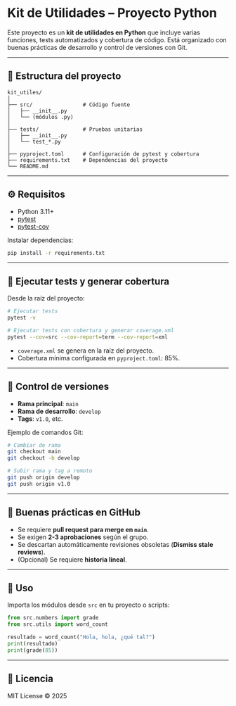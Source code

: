 # Kit de Utilidades – Proyecto Python

Este proyecto es un **kit de utilidades en Python** que incluye varias funciones, tests automatizados y cobertura de código. Está organizado con buenas prácticas de desarrollo y control de versiones con Git.

---

## 📂 Estructura del proyecto

```
kit_utiles/
│
├── src/                # Código fuente
│   ├── __init__.py
│   └── (módulos .py)
│
├── tests/              # Pruebas unitarias
│   ├── __init__.py
│   └── test_*.py
│
├── pyproject.toml      # Configuración de pytest y cobertura
├── requirements.txt    # Dependencias del proyecto
└── README.md
```

---

## ⚙️ Requisitos

- Python 3.11+
- [pytest](https://docs.pytest.org/en/stable/)
- [pytest-cov](https://pytest-cov.readthedocs.io/)

Instalar dependencias:

```bash
pip install -r requirements.txt
```

---

## 🧪 Ejecutar tests y generar cobertura

Desde la raíz del proyecto:

```bash
# Ejecutar tests
pytest -v

# Ejecutar tests con cobertura y generar coverage.xml
pytest --cov=src --cov-report=term --cov-report=xml
```

- `coverage.xml` se genera en la raíz del proyecto.
- Cobertura mínima configurada en `pyproject.toml`: 85%.

---

## 🌿 Control de versiones

- **Rama principal**: `main`
- **Rama de desarrollo**: `develop`
- **Tags**: `v1.0`, etc.

Ejemplo de comandos Git:

```bash
# Cambiar de rama
git checkout main
git checkout -b develop

# Subir rama y tag a remoto
git push origin develop
git push origin v1.0
```

---

## 📌 Buenas prácticas en GitHub

- Se requiere **pull request para merge en `main`**.
- Se exigen **2-3 aprobaciones** según el grupo.
- Se descartan automáticamente revisiones obsoletas (**Dismiss stale reviews**).
- (Opcional) Se requiere **historia lineal**.

---

## 🚀 Uso

Importa los módulos desde `src` en tu proyecto o scripts:

```python
from src.numbers import grade
from src.utils import word_count

resultado = word_count("Hola, hola, ¿qué tal?")
print(resultado)
print(grade(85))
```

---

## 📄 Licencia

MIT License © 2025
